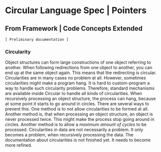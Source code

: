 ﻿Circular Language Spec | Pointers
=================================

From Framework | Code Concepts Extended
---------------------------------------

`[ Preliminary documentation ]`

### Circularity

Object structures can form large constructions of one object referring to another. When following redirections from one object to another, you can end up at the same object again. This means that the redirecting is circular. Circularities are in many cases no problem at all. However, sometimes circularities might make a program hang. It is hard to custom-program a way to handle such circularity problems. Therefore, standard mechanisms are available inside Circular to handle all kinds of circularities. When recursively processing an object structure, the process can hang, because at some point it starts to go around in circles. There are several ways to prevent this. One method is to not allow circularities to be formed at all. Another method is, that when processing an object structure, an object is never processed twice. This might make the process stop going around in circles. Another method is to allow a *maximum amount of cycles* to be processed. Circularities in data are not necessarily a problem. It only becomes a problem, when recursively processing the data. The documentation about circularities is not finished yet. It needs to become more refined.